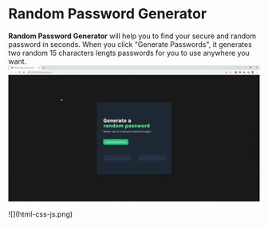 # Random Password Generator

**Random Password Generator** will help you to find your secure and random password in seconds. When you click "Generate Passwords", it generates two random 15 characters lengts passwords for you to use anywhere you want.
![](random-password-generator.gif)

<div style="width: 50%; height: 50%">
    ![](html-css-js.png)
</div>

